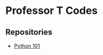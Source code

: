 # Professor T Codes

## Repositories
* [Python 101](https://github.com/professor-t-codes/python_101)
